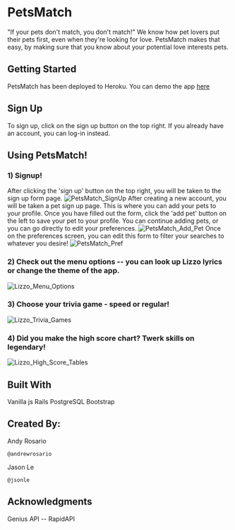 # PetsMatch
"If your pets don't match, you don't match!" We know how pet lovers put their pets first, even when they're looking for love. PetsMatch makes that easy, by making sure that you know about your potential love interests pets.

## Getting Started
PetsMatch has been deployed to Heroku. You can demo the app [here](https://petsmatch-frontend.herokuapp.com/)

## Sign Up
To sign up, click on the sign up button on the top right. If you already have an account, you can log-in instead.

## Using PetsMatch!

### 1) Signup!
After clicking the 'sign up' button on the top right, you will be taken to the sign up form page. 
![PetsMatch_SignUp](https://media.giphy.com/media/YRKXg2T5Iv1iXKj3Cg/source.gif)
After creating a new account, you will be taken a pet sign up page. This is where you can add your pets to your profile.
Once you have filled out the form, click the 'add pet' button on the left to save your pet to your profile. You can continue adding pets, or you can go directly to edit your preferences.
![PetsMatch_Add_Pet](https://media.giphy.com/media/UWnEtVBnXBTDcVe6wT/source.gif)
Once on the preferences screen, you can edit this form to filter your searches to whatever you desire!
![PetsMatch_Pref](https://media.giphy.com/media/MF0kz3mRAkKVfC8pyK/source.gif)

### 2) Check out the menu options -- you can look up Lizzo lyrics or change the theme of the app.
![Lizzo_Menu_Options](https://media.giphy.com/media/j04WCzclHKATpQWjLr/giphy.gif)

### 3) Choose your trivia game - speed or regular!
![Lizzo_Trivia_Games](https://media.giphy.com/media/TJxvae338VzQPgLUr7/giphy.gif)

### 4) Did you make the high score chart? Twerk skills on legendary!
![Lizzo_High_Score_Tables](https://media.giphy.com/media/XeS8alxZXW4ZiFjC3f/giphy.gif)


## Built With
Vanilla js
Rails
PostgreSQL
Bootstrap


## Created By:
Andy Rosario
```
@andrewrosario
```

Jason Le
```
@jsonle
```

## Acknowledgments
Genius API -- RapidAPI
